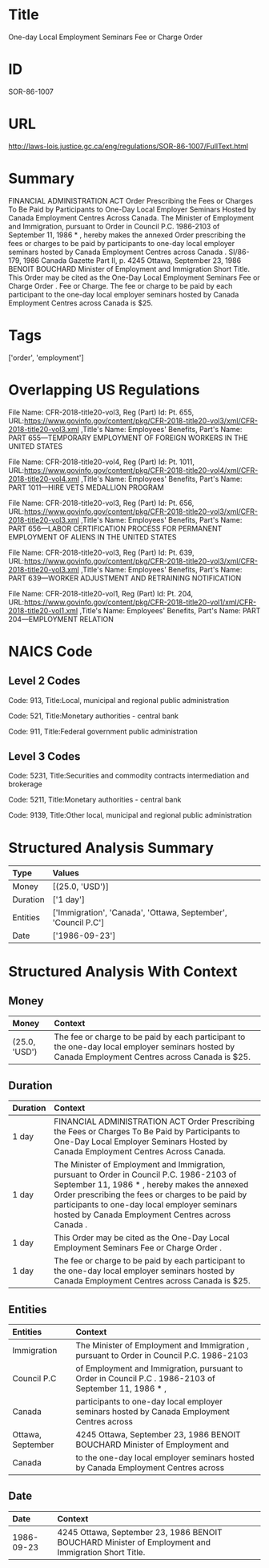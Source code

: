 # Title
One-day Local Employment Seminars Fee or Charge Order


# ID
SOR-86-1007

# URL
http://laws-lois.justice.gc.ca/eng/regulations/SOR-86-1007/FullText.html


# Summary
FINANCIAL ADMINISTRATION ACT Order Prescribing the Fees or Charges To Be Paid by Participants to One-Day Local Employer Seminars Hosted by Canada Employment Centres Across Canada.
The Minister of Employment and Immigration, pursuant to Order in Council P.C. 1986-2103 of September 11, 1986 * , hereby makes the annexed  Order prescribing the fees or charges to be paid by participants to one-day local employer seminars hosted by Canada Employment Centres across Canada .
SI/86-179, 1986  Canada Gazette  Part II, p.
4245 Ottawa, September 23, 1986 BENOIT BOUCHARD Minister of Employment and Immigration Short Title.
This Order may be cited as the  One-Day Local Employment Seminars Fee or Charge Order .
Fee or Charge.
The fee or charge to be paid by each participant to the one-day local employer seminars hosted by Canada Employment Centres across Canada is $25.


# Tags
['order', 'employment']


# Overlapping US Regulations
File Name: CFR-2018-title20-vol3, Reg (Part) Id: Pt. 655, URL:https://www.govinfo.gov/content/pkg/CFR-2018-title20-vol3/xml/CFR-2018-title20-vol3.xml
,Title's Name: Employees' Benefits, Part's Name: PART 655—TEMPORARY EMPLOYMENT OF FOREIGN WORKERS IN THE UNITED STATES

File Name: CFR-2018-title20-vol4, Reg (Part) Id: Pt. 1011, URL:https://www.govinfo.gov/content/pkg/CFR-2018-title20-vol4/xml/CFR-2018-title20-vol4.xml
,Title's Name: Employees' Benefits, Part's Name: PART 1011—HIRE VETS MEDALLION PROGRAM

File Name: CFR-2018-title20-vol3, Reg (Part) Id: Pt. 656, URL:https://www.govinfo.gov/content/pkg/CFR-2018-title20-vol3/xml/CFR-2018-title20-vol3.xml
,Title's Name: Employees' Benefits, Part's Name: PART 656—LABOR CERTIFICATION PROCESS FOR PERMANENT EMPLOYMENT OF ALIENS IN THE UNITED STATES

File Name: CFR-2018-title20-vol3, Reg (Part) Id: Pt. 639, URL:https://www.govinfo.gov/content/pkg/CFR-2018-title20-vol3/xml/CFR-2018-title20-vol3.xml
,Title's Name: Employees' Benefits, Part's Name: PART 639—WORKER ADJUSTMENT AND RETRAINING NOTIFICATION

File Name: CFR-2018-title20-vol1, Reg (Part) Id: Pt. 204, URL:https://www.govinfo.gov/content/pkg/CFR-2018-title20-vol1/xml/CFR-2018-title20-vol1.xml
,Title's Name: Employees' Benefits, Part's Name: PART 204—EMPLOYMENT RELATION




# NAICS Code
## Level 2 Codes
Code: 913, Title:Local, municipal and regional public administration

Code: 521, Title:Monetary authorities - central bank

Code: 911, Title:Federal government public administration




## Level 3 Codes
Code: 5231, Title:Securities and commodity contracts intermediation and brokerage

Code: 5211, Title:Monetary authorities - central bank

Code: 9139, Title:Other local, municipal and regional public administration







# Structured Analysis Summary
| Type     | Values                                                        |
|:---------|:--------------------------------------------------------------|
| Money    | [(25.0, 'USD')]                                               |
| Duration | ['1 day']                                                     |
| Entities | ['Immigration', 'Canada', 'Ottawa, September', 'Council P.C'] |
| Date     | ['1986-09-23']                                                |


# Structured Analysis With Context
 


## Money
| Money         | Context                                                                                                                                           |
|:--------------|:--------------------------------------------------------------------------------------------------------------------------------------------------|
| (25.0, 'USD') | The fee or charge to be paid by each participant to the one-day local employer seminars hosted by Canada Employment Centres across Canada is $25. |


## Duration
| Duration   | Context                                                                                                                                                                                                                                                                                             |
|:-----------|:----------------------------------------------------------------------------------------------------------------------------------------------------------------------------------------------------------------------------------------------------------------------------------------------------|
| 1 day      | FINANCIAL ADMINISTRATION ACT Order Prescribing the Fees or Charges To Be Paid by Participants to One-Day Local Employer Seminars Hosted by Canada Employment Centres Across Canada.                                                                                                                 |
| 1 day      | The Minister of Employment and Immigration, pursuant to Order in Council P.C. 1986-2103 of September 11, 1986 * , hereby makes the annexed  Order prescribing the fees or charges to be paid by participants to one-day local employer seminars hosted by Canada Employment Centres across Canada . |
| 1 day      | This Order may be cited as the  One-Day Local Employment Seminars Fee or Charge Order .                                                                                                                                                                                                             |
| 1 day      | The fee or charge to be paid by each participant to the one-day local employer seminars hosted by Canada Employment Centres across Canada is $25.                                                                                                                                                   |


## Entities
| Entities          | Context                                                                                               |
|:------------------|:------------------------------------------------------------------------------------------------------|
| Immigration       | The Minister of Employment and  Immigration , pursuant to Order in Council P.C. 1986-2103             |
| Council P.C       | of Employment and Immigration, pursuant to Order in Council P.C . 1986-2103 of September 11, 1986 * , |
| Canada            | participants to one-day local employer seminars hosted by Canada  Employment Centres across           |
| Ottawa, September | 4245  Ottawa, September 23, 1986 BENOIT BOUCHARD Minister of Employment and                           |
| Canada            | to the one-day local employer seminars hosted by Canada  Employment Centres across                    |


## Date
| Date       | Context                                                                                             |
|:-----------|:----------------------------------------------------------------------------------------------------|
| 1986-09-23 | 4245 Ottawa, September 23, 1986 BENOIT BOUCHARD Minister of Employment and Immigration Short Title. |


